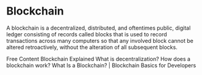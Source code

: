 # Blockchain

A blockchain is a decentralized, distributed, and oftentimes public, digital ledger consisting of records called blocks that is used to record transactions across many computers so that any involved block cannot be altered retroactively, without the alteration of all subsequent blocks.

<ResourceGroupTitle>Free Content</ResourceGroupTitle>
<BadgeLink colorScheme='yellow' badgeText='Read' href='https://www.investopedia.com/terms/b/blockchain.asp'>Blockchain Explained</BadgeLink>
<BadgeLink colorScheme='yellow' badgeText='Read' href='https://aws.amazon.com/blockchain/decentralization-in-blockchain/'>What is decentralization?</BadgeLink>
<BadgeLink badgeText='Watch' href='https://youtu.be/SSo_EIwHSd4'>How does a blockchain work?</BadgeLink>
<BadgeLink badgeText='Watch' href='https://youtu.be/4ff9esY_4aU'>What Is a Blockchain? | Blockchain Basics for Developers</BadgeLink>
